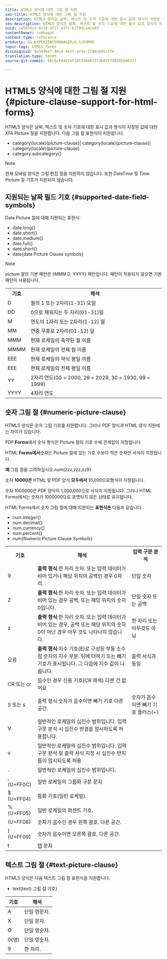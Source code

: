 ```yaml
---
title: HTML5 양식에 대한 그림 절 지원
seo-title: HTML5 양식에 대한 그림 절 지원
description: HTML5 양식은 날짜, 텍스트 및 숫자 기호에 대한 표시 값과 형식이 지정된 값에 대한 XFA Picture 절을 지원합니다.
seo-description: HTML5 양식은 날짜, 텍스트 및 숫자 기호에 대한 표시 값과 형식이 지정된 값에 대한 XFA Picture 절을 지원합니다.
uuid: ca5074ce-8219-4f27-a37c-b1f0dca4ce03
contentOwner: robhagat
content-type: reference
products: SG_EXPERIENCEMANAGER/6.5/FORMS
topic-tags: hTML5_forms
discoiquuid: 5e344be7-46cd-4e1f-ae3a-1f89c645cffe
translation-type: tm+mt
source-git-commit: 56c6cfd437ef185336e81373bd5f758205b96317

---
```



# HTML5 양식에 대한 그림 절 지원 {#picture-clause-support-for-html-forms}

HTML5 양식은 날짜, 텍스트 및 숫자 기호에 대한 표시 값과 형식이 지정된 값에 대한 XFA Picture 절을 지원합니다. 다음 그림 절 표현식이 지원됩니다.

* category(locale){picture-clause}| category(locale){picture-clause}| category(locale){picture-clause}
* category.subcategory{}

>[!NOTE]
>
>현재 모바일 양식은 그림 편집 절을 지원하지 않습니다. 또한 DateTime 및 Time Picture 절 기호가 지원되지 않습니다.

## 지원되는 날짜 필드 기호 {#supported-date-field-symbols}

Date Picture 절에 대해 지원되는 표현식:

* date.long{}
* date.short{}
* date.medium{}
* date.full{}
* date.short{}
* date{date Picture Clause symbols}

>[!NOTE]
>
>picture 절의 기본 패턴은 {MMM D, YYYY} 패턴입니다. 패턴이 적용되지 않으면 기본 패턴이 사용됩니다.

<table>
 <tbody>
  <tr>
   <th><strong>기호</strong></th>
   <th>해석</th>
  </tr>
  <tr>
   <td>D</td>
   <td>월의 1 또는 2자리(1-31) 요일</td>
  </tr>
  <tr>
   <td>DD</td>
   <td>0으로 채워지는 두 자리(01-31)일<br /> </td>
  </tr>
  <tr>
   <td>M</td>
   <td>연도의 1자리 또는 2자리(1-12) 월<br /> </td>
  </tr>
  <tr>
   <td>MM</td>
   <td>연중 무휴로 2자리(01-12) 달<br /> </td>
  </tr>
  <tr>
   <td>MMM</td>
   <td>현재 로케일의 축약된 월 이름<br /> </td>
  </tr>
  <tr>
   <td>MMMM</td>
   <td>현재 로케일의 전체 월 이름<br /> </td>
  </tr>
  <tr>
   <td>EEE</td>
   <td>현재 로케일의 약식 평일 이름<br /> </td>
  </tr>
  <tr>
   <td>EEE</td>
   <td>현재 로케일의 전체 평일 이름<br /> </td>
  </tr>
  <tr>
   <td>YY</td>
   <td>2자리 연도(00 = 2000, 29 = 2029, 30 = 1930, 99 = 1999)<br /> </td>
  </tr>
  <tr>
   <td>YYYY</td>
   <td>4자리 연도<br /> </td>
  </tr>
 </tbody>
</table>

## 숫자 그림 절 {#numeric-picture-clause}

HTML5 양식은 숫자 그림 기호를 지원합니다. 그러나 PDF 양식과 HTML 양식 지원에는 차이가 있습니다.

PDF **Forms**&#x200B;에서 숫자 형식은 Picture 절의 기호 수에 관계없이 지정됩니다

HTML **Forms에서**&#x200B;숫자는 Picture 절에 있는 기호 수보다 적은 숫자만 서식이 지정됩니다.

**예**:그림 절을 고려하십시오.num{zzz,zzz,zz9}.

숫자 **10000은** HTML 및 PDF 양식 **모두에서** 10,000으로형식이 지정됩니다.

숫자 1000000은 PDF 양식의 1,000,000으로 서식이 지정됩니다. 그러나 HTML Forms에서는 숫자가 1000000으로 포맷되지 않은 상태로 유지됩니다.

HTML Forms에서 숫자 그림 절에 대해 지원되는 **표현식은** 다음과 같습니다.

* num.integer{}
* num.decimal{}
* num.currency{}
* num.percent{}
* num{Numeric Picture Clause Symbols}

<table>
 <tbody>
  <tr>
   <th><strong>기호</strong></th>
   <th><strong>해석</strong></th>
   <th>입력 구문 분석</th>
  </tr>
  <tr>
   <td>9</td>
   <td><strong>출력 형식</strong>:한 자리 숫자. 또는 입력 데이터가 비어 있거나 해당 위치의 공백인 경우 0자리.<br /> </td>
   <td>단일 숫자</td>
  </tr>
  <tr>
   <td>Z</td>
   <td><strong>출력 형식</strong>:한 자리 숫자. 또는 입력 데이터가 비어 있는 경우 공백, 또는 해당 위치의 숫자 0입니다.<br /> </td>
   <td>단일 숫자 또는 공백</td>
  </tr>
  <tr>
   <td>z</td>
   <td><strong>출력 형식</strong>:한 자리 숫자. 또는 입력 데이터가 비어 있는 경우, 공백 또는 해당 위치의 숫자 0이 아닌 경우 아무 것도 나타나지 않습니다.<br /> </td>
   <td>한 자리 또는 아무것도 아님</td>
  </tr>
  <tr>
   <td>오류</td>
   <td><strong>출력 형식</strong>:지수 기호(E)로 구성된 부동 소수점 숫자의 지수 부분. 뒤에 더하기 또는 빼기 기호가 표시됩니다. 그 다음에 지수 값이 나옵니다.<br /> </td>
   <td>출력 서식과 동일</td>
  </tr>
  <tr>
   <td>CR 또는 cr<br /> </td>
   <td>음수인 경우 신용 기호(CR 파섹) 다른 건 없어요</td>
   <td><br type="_moz" /> </td>
  </tr>
  <tr>
   <td>S 또는 s<br /> </td>
   <td>출력 형식:숫자가 음수이면 빼기 기호 다른 공간.<br /> </td>
   <td>숫자가 음수이면 빼기 기호 플러스(+)</td>
  </tr>
  <tr>
   <td>V</td>
   <td>일반적인 로케일의 십진수 범위입니다. 입력 구문 분석 시 십진수 반경을 암시하도록 허용합니다.</td>
   <td><br type="_moz" /> </td>
  </tr>
  <tr>
   <td>v</td>
   <td>일반적인 로케일의 십진수 범위입니다. 입력 구문 분석 및 출력 서식 지정 시 십진수 반지름이 암시되도록 허용</td>
   <td><br type="_moz" /> </td>
  </tr>
  <tr>
   <td>.</td>
   <td>일반적인 로케일의 십진수 범위입니다.</td>
   <td><br type="_moz" /> </td>
  </tr>
  <tr>
   <td>, (U+FF0C)</td>
   <td>일반 로케일의 그룹화 구분 문자</td>
   <td><br type="_moz" /> </td>
  </tr>
  <tr>
   <td>$ (U+FF04)</td>
   <td>통화 기호(일반 로케일).</td>
   <td><br type="_moz" /> </td>
  </tr>
  <tr>
   <td>%(U+FF05)</td>
   <td>일반 로케일의 퍼센트 기호.</td>
   <td><br type="_moz" /> </td>
  </tr>
  <tr>
   <td>(U+FF08)</td>
   <td>숫자가 음수인 경우 왼쪽 괄호. 다른 공간.</td>
   <td><br type="_moz" /> </td>
  </tr>
  <tr>
   <td>) (U+FF09)</td>
   <td>숫자가 음수이면 오른쪽 괄호. 다른 공간.</td>
   <td><br type="_moz" /> </td>
  </tr>
  <tr>
   <td>t</td>
   <td>탭 문자</td>
   <td><br type="_moz" /> </td>
  </tr>
 </tbody>
</table>

## 텍스트 그림 절 {#text-picture-clause}

HTML5 양식은 다음 텍스트 그림 절 표현식을 지원합니다.

* text{text} 그림 절 기호}

| **기호** | **해석** |
|---|---|
| A | 단일 영문자. |
| X | 단일 문자. |
| O | 단일 영숫자. |
| 0(영) | 단일 영숫자. |
| 9 | 한 자리. |

